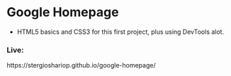 <h1><b>Google Homepage</b></h1>

- HTML5 basics and CSS3 for this first project, plus using
DevTools alot.

<h3><b>Live:</b></h3>
https://stergioshariop.github.io/google-homepage/
